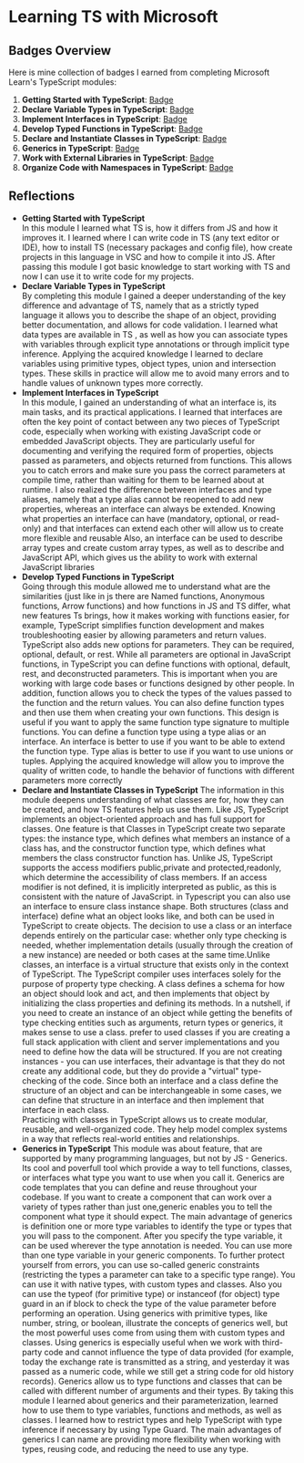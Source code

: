 # Learning TS with Microsoft

## Badges Overview

Here is mine collection of badges I earned from completing Microsoft Learn's TypeScript modules:

1. **Getting Started with TypeScript**: [Badge](https://learn.microsoft.com/api/achievements/share/en-us/SvetaIlina-5865/HYLHV2A8?sharingId=CF3D41B4AA8478B9)
2. **Declare Variable Types in TypeScript**: [Badge](https://learn.microsoft.com/api/achievements/share/en-us/SvetaIlina-5865/FZ9FFA8X?sharingId=CF3D41B4AA8478B9)
3. **Implement Interfaces in TypeScript**: [Badge](https://learn.microsoft.com/api/achievements/share/en-us/SvetaIlina-5865/PTZJDVV4?sharingId=CF3D41B4AA8478B9)
4. **Develop Typed Functions in TypeScript**: [Badge](https://learn.microsoft.com/api/achievements/share/en-us/SvetaIlina-5865/7ENQ6RPZ?sharingId=CF3D41B4AA8478B9)
5. **Declare and Instantiate Classes in TypeScript**: [Badge](https://learn.microsoft.com/api/achievements/share/en-us/SvetaIlina-5865/WACAPLUN?sharingId=CF3D41B4AA8478B9)
6. **Generics in TypeScript**: [Badge](https://learn.microsoft.com/api/achievements/share/en-us/SvetaIlina-5865/7ENP23GZ?sharingId=CF3D41B4AA8478B9)
7. **Work with External Libraries in TypeScript**: [Badge]()
8. **Organize Code with Namespaces in TypeScript**: [Badge]()

## Reflections

- **Getting Started with TypeScript**  
  In this module I learned what TS is, how it differs from JS and how it improves it.
  I learned where I can write code in TS (any text editor or IDE), how to install TS (necessary packages and config file), how create projects in this language in VSC and how to compile it into JS.
  After passing this module I got basic knowledge to start working with TS and now I can use it to write code for my projects.
- **Declare Variable Types in TypeScript**  
  By completing this module I gained a deeper understanding of the key difference and advantage of TS, namely that as a strictly typed language it allows you to describe the shape of an object, providing better documentation, and allows for code validation.
  I learned what data types are available in TS , as well as how you can associate types with variables through explicit type annotations or through implicit type inference.
  Applying the acquired knowledge I learned to declare variables using primitive types, object types, union and intersection types.
  These skills in practice will allow me to avoid many errors and to handle values of unknown types more correctly.
- **Implement Interfaces in TypeScript**  
  In this module, I gained an understanding of what an interface is, its main tasks, and its practical applications.
  I learned that interfaces are often the key point of contact between any two pieces of TypeScript code, especially when working with existing JavaScript code or embedded JavaScript objects.
  They are particularly useful for documenting and verifying the required form of properties, objects passed as parameters, and objects returned from functions. This allows you to catch errors and make sure you pass the correct parameters at compile time, rather than waiting for them to be learned about at runtime.
  I also realized the difference between interfaces and type aliases, namely that a type alias cannot be reopened to add new properties, whereas an interface can always be extended.
  Knowing what properties an interface can have (mandatory, optional, or read-only) and that interfaces can extend each other will allow us to create more flexible and reusable Also, an interface can be used to describe array types and create custom array types, as well as to describe and JavaScript API, which gives us the ability to work with external JavaScript libraries
- **Develop Typed Functions in TypeScript**  
  Going through this module allowed me to understand what are the similarities (just like in js there are Named functions, Anonymous functions, Arrow functions)
  and how functions in JS and TS differ, what new features Ts brings, how it makes working with functions easier,
  for example, TypeScript simplifies function development and makes troubleshooting easier by allowing parameters and return values.
  TypeScript also adds new options for parameters. They can be required, optional, default, or rest.
  While all parameters are optional in JavaScript functions, in TypeScript you can define functions with optional, default, rest, and deconstructed parameters.
  This is important when you are working with large code bases or functions designed by other people.
  In addition, function allows you to check the types of the values passed to the function and the return values.
  You can also define function types and then use them when creating your own functions.
  This design is useful if you want to apply the same function type signature to multiple functions.
  You can define a function type using a type alias or an interface. An interface is better to use if you want to be able to extend the function type.
  Type alias is better to use if you want to use unions or tuples.
  Applying the acquired knowledge will allow you to improve the quality of written code, to handle the behavior of functions with different parameters more correctly
- **Declare and Instantiate Classes in TypeScript**
  The information in this module deepens understanding of what classes are for, how they can be created, and how TS features help us use them.
  Like JS, TypeScript implements an object-oriented approach and has full support for classes.
  One feature is that Classes in TypeScript create two separate types: the instance type, which defines what members an instance of a class has, and the constructor function type, which defines what members the class constructor function has. Unlike JS, TypeScript supports the access modifiers public,private and protected,readonly, which determine the accessibility of class members. If an access modifier is not defined, it is implicitly interpreted as public, as this is consistent with the nature of JavaScript.
  in Typescript you can also use an interface to ensure class instance shape.
  Both structures (class and interface) define what an object looks like, and both can be used in TypeScript to create objects.
  The decision to use a class or an interface depends entirely on the particular case: whether only type checking is needed, whether implementation details (usually through the creation of a new instance) are needed
  or both cases at the same time.Unlike classes, an interface is a virtual structure that exists only in the context of TypeScript.
  The TypeScript compiler uses interfaces solely for the purpose of property type checking.
  A class defines a schema for how an object should look and act, and then implements that object by initializing the class properties and defining its methods.
  In a nutshell, if you need to create an instance of an object while getting the benefits of type checking entities such as arguments,
  return types or generics, it makes sense to use a class.
  prefer to used classes if you are creating a full stack application with client and server implementations and
  you need to define how the data will be structured.
  If you are not creating instances - you can use interfaces, their advantage is that they do not create any additional code,
  but they do provide a "virtual" type-checking of the code.
  Since both an interface and a class define the structure of an object and can be interchangeable in some cases, we can define that structure in an interface and then implement that interface in each class.  
   Practicing with classes in TypeScript allows us to create modular, reusable, and well-organized code.
  They help model complex systems in a way that reflects real-world entities and relationships.
- **Generics in TypeScript**
  This module was about feature, that are supported by many programming languages, but not by JS - Generics.
  Its cool and poverfull tool which provide a way to tell functions, classes, or interfaces what type you want to use when you call it.
  Generics are code templates that you can define and reuse throughout your codebase.
  If you want to create a component that can work over a variety of types rather than just one,generic enables you to tell the component what type it should expect.
  The main advantage of generics is definition one or more type variables to identify the type or types that you will pass to the component.
  After you specify the type variable, it can be used wherever the type annotation is needed.
  You can use more than one type variable in your generic components.
  To further protect yourself from errors, you can use so-called generic constraints (restricting the types a parameter can take to a specific type range).
  You can use it with native types, with custom types and classes.
  Also you can use the typeof (for primitive type) or instanceof (for object) type guard in an if block to check the type of the value parameter before performing an operation.
  Using generics with primitive types, like number, string, or boolean, illustrate the concepts of generics well, but the most powerful uses come from using them with custom types and classes.
  Using generics is especially useful when we work with third-party code and cannot influence the type of data provided (for example, today the exchange rate is transmitted as a string,
  and yesterday it was passed as a numeric code, while we still get a string code for old history records).
  Generics allow us to type functions and classes that can be called with different number of arguments and their types. By taking this module I learned about generics and their parameterization, learned how to use them to type variables, functions and methods, as well as classes.
  I learned how to restrict types and help TypeScript with type inference if necessary by using Type Guard.
  The main advantages of generics I can name are providing more flexibility when working with types, reusing code, and reducing the need to use any type.
